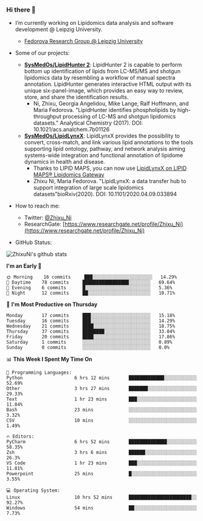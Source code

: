 ### Hi there 👋

- I’m currently working on Lipidomics data analysis and software development @ Leipzig University.
  + [Fedorova Research Group @ Leipzig University](https://home.uni-leipzig.de/fedorova/)
- Some of our projects:
  + **[SysMedOs/LipidHunter 2](https://github.com/SysMedOs/lipidhunter)**: LipidHunter 2 is capable to perform bottom up identification of lipids from LC-MS/MS and shotgun lipidomics data by resembling a workflow of manual spectra annotation. LipidHunter generates interactive HTML output with its unique six-panel-image, which provides an easy way to review, store, and share the identification results. 
    * Ni, Zhixu, Georgia Angelidou, Mike Lange, Ralf Hoffmann, and Maria Fedorova. "LipidHunter identifies phospholipids by high-throughput processing of LC-MS and shotgun lipidomics datasets." Analytical Chemistry (2017). DOI: 10.1021/acs.analchem.7b01126
  + **[SysMedOs/LipidLynxX](https://github.com/SysMedOs/LipidLynxX)**: LipidLynxX provides the possibility to convert, cross-match, and link various lipid annotations to the tools supporting lipid ontology, pathway, and network analysis aiming systems-wide integration and functional annotation of lipidome dynamics in health and disease.
    * Thanks to LIPID MAPS, you can now use [LipidLynxX on LIPID MAPS® Lipidomics Gateway](http://lipidmaps.org/lipidlynxx/)
    * Zhixu Ni, Maria Fedorova. "LipidLynxX: a data transfer hub to support integration of large scale lipidomics datasets"bioRxiv(2020). DOI: 10.1101/2020.04.09.033894
- How to reach me:
  + Twitter: [@Zhixu_Ni](https://twitter.com/Zhixu_Ni)
  + ResearchGate: [https://www.researchgate.net/profile/Zhixu_Ni](https://www.researchgate.net/profile/Zhixu_Ni)

- GitHub Status:

![ZhixuNi's github stats](https://github-readme-stats.vercel.app/api?username=ZhixuNi&show_icons=true&hide=issues)

<!--START_SECTION:waka-->
**I'm an Early 🐤** 

```text
🌞 Morning    16 commits     ███░░░░░░░░░░░░░░░░░░░░░░   14.29% 
🌆 Daytime    78 commits     █████████████████░░░░░░░░   69.64% 
🌃 Evening    6 commits      █░░░░░░░░░░░░░░░░░░░░░░░░   5.36% 
🌙 Night      12 commits     ██░░░░░░░░░░░░░░░░░░░░░░░   10.71%

```
📅 **I'm Most Productive on Thursday** 

```text
Monday       17 commits     ███░░░░░░░░░░░░░░░░░░░░░░   15.18% 
Tuesday      16 commits     ███░░░░░░░░░░░░░░░░░░░░░░   14.29% 
Wednesday    21 commits     ████░░░░░░░░░░░░░░░░░░░░░   18.75% 
Thursday     37 commits     ████████░░░░░░░░░░░░░░░░░   33.04% 
Friday       20 commits     ████░░░░░░░░░░░░░░░░░░░░░   17.86% 
Saturday     1 commits      ░░░░░░░░░░░░░░░░░░░░░░░░░   0.89% 
Sunday       0 commits      ░░░░░░░░░░░░░░░░░░░░░░░░░   0.0%

```


📊 **This Week I Spent My Time On** 

```text
💬 Programming Languages: 
Python                   6 hrs 12 mins       █████████████░░░░░░░░░░░░   52.69% 
Other                    3 hrs 27 mins       ███████░░░░░░░░░░░░░░░░░░   29.33% 
Text                     1 hr 23 mins        ███░░░░░░░░░░░░░░░░░░░░░░   11.84% 
Bash                     23 mins             ░░░░░░░░░░░░░░░░░░░░░░░░░   3.32% 
CSV                      10 mins             ░░░░░░░░░░░░░░░░░░░░░░░░░   1.49%

🔥 Editors: 
PyCharm                  6 hrs 52 mins       ██████████████░░░░░░░░░░░   58.35% 
Zsh                      3 hrs 6 mins        ██████░░░░░░░░░░░░░░░░░░░   26.3% 
VS Code                  1 hr 23 mins        ███░░░░░░░░░░░░░░░░░░░░░░   11.81% 
Powerpoint               25 mins             █░░░░░░░░░░░░░░░░░░░░░░░░   3.55%

💻 Operating System: 
Linux                    10 hrs 52 mins      ███████████████████████░░   92.27% 
Windows                  54 mins             ██░░░░░░░░░░░░░░░░░░░░░░░   7.73%

```


<!--END_SECTION:waka-->
